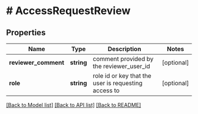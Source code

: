 # # AccessRequestReview

## Properties

Name | Type | Description | Notes
------------ | ------------- | ------------- | -------------
**reviewer_comment** | **string** | comment provided by the reviewer_user_id | [optional]
**role** | **string** | role id or key that the user is requesting access to | [optional]

[[Back to Model list]](../../README.md#models) [[Back to API list]](../../README.md#endpoints) [[Back to README]](../../README.md)
